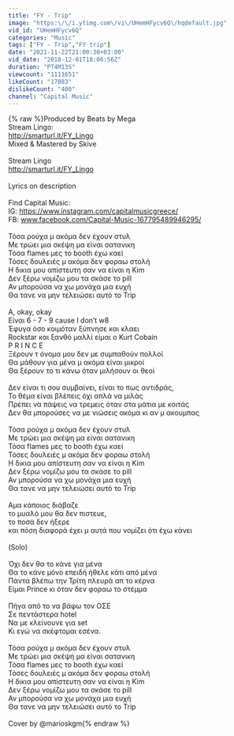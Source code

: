 ```yaml
---
title: "FY - Trip"
image: "https:\/\/i.ytimg.com\/vi\/UHemHFycv6Q\/hqdefault.jpg"
vid_id: "UHemHFycv6Q"
categories: "Music"
tags: ["FY - Trip","FY trip"]
date: "2021-11-22T21:00:30+03:00"
vid_date: "2018-12-01T18:06:56Z"
duration: "PT4M13S"
viewcount: "1111651"
likeCount: "17083"
dislikeCount: "400"
channel: "Capital Music"
---
```

{% raw %}Produced by Beats by Mega <br />Stream Lingo: <br /><a rel="nofollow" target="blank" href="http://smarturl.it/FY_Lingo">http://smarturl.it/FY_Lingo</a><br />Mixed &amp; Mastered by Skive<br /><br />Stream Lingo<br /><a rel="nofollow" target="blank" href="http://smarturl.it/FY_Lingo">http://smarturl.it/FY_Lingo</a><br /><br />Lyrics on description<br /><br />Find Capital Music:<br />IG: <a rel="nofollow" target="blank" href="https://www.instagram.com/capitalmusicgreece/">https://www.instagram.com/capitalmusicgreece/</a><br />FB: www.facebook.com/Capital-Music-167795489946295/<br /><br />Τόσα ρούχα μ ακόμα δεν έχουν στυλ<br />Με τρώει μια σκέψη μα είναι σατανικη<br />Τόσα flames μες το booth έχω καεί <br />Τόσες δουλειές μ ακόμα δεν φοραω στολή <br />Η δικια μου απίστευτη σαν να είναι η Kim <br />Δεν ξέρω νομίζω μου τα σκάσε το pill <br />Αν μπορούσα να χω μονάχα μια ευχή <br />Θα τανε να μην τελειώσει αυτό το Trip <br /><br />A, okay, okay <br />Είναι 6 - 7 - 9 cause I don’t w8 <br />Έφυγα όσο κοιμόταν ξύπνησε και κλαει <br />Rockstar και ξανθό μαλλί είμαι ο Kurt Cobain <br />P R I N C E <br />Ξέρουν τ όνομα μου δεν με συμπαθούν πολλοί <br />Θα μάθουν για μένα μ ακόμα είναι μικροί<br />Θα ξέρουν το τι κάνω όταν μιλήσουν οι θεοί <br /><br />Δεν είναι τι σου συμβαίνει, είναι το πως αντιδράς,<br />Το θέμα είναι βλέπεις όχι απλά να μιλάς<br />Πρέπει να πάψεις να τρεμεις όταν στα μάτια με κοιτάς <br />Δεν θα μπορούσες να με νιώσεις ακόμα κι αν μ ακουμπας<br /><br />Τόσα ρούχα μ ακόμα δεν έχουν στυλ<br />Με τρώει μια σκέψη μα είναι σατανικη<br />Τόσα flames μες το booth έχω καεί <br />Τόσες δουλειές μ ακόμα δεν φοραω στολή <br />Η δικια μου απίστευτη σαν να είναι η Kim <br />Δεν ξέρω νομίζω μου τα σκάσε το pill <br />Αν μπορούσα να χω μονάχα μια ευχή <br />Θα τανε να μην τελειώσει αυτό το Trip<br /><br />Αμα κάποιος διάβαζε <br />το μυαλό μου θα δεν πιστευε, <br />το ποσά δεν ήξερε<br />και πόση διαφορά έχει μ αυτά που νομίζει ότι έχω κάνει <br /><br />(Solo) <br /><br />Όχι δεν θα το κάνε για μένα <br />Θα το κάνε μόνο επειδή ήθελε κάτι από μένα <br />Πάντα βλέπω την Τρίτη πλευρά απ το κέρνα <br />Είμαι Prince κι όταν δεν φοραω το στέμμα <br /><br />Πήγα από το να βάφω τον ΟΣΕ <br />Σε πεντάστερα hotel <br />Να με κλείνουνε για set <br />Κι εγώ να σκέφτομαι εσένα. <br /><br />Τόσα ρούχα μ ακόμα δεν έχουν στυλ<br />Με τρώει μια σκέψη μα είναι σατανικη<br />Τόσα flames μες το booth έχω καεί <br />Τόσες δουλειές μ ακόμα δεν φοραω στολή <br />Η δικια μου απίστευτη σαν να είναι η Kim <br />Δεν ξέρω νομίζω μου τα σκάσε το pill <br />Αν μπορούσα να χω μονάχα μια ευχή <br />Θα τανε να μην τελειώσει αυτό το Trip<br /><br />Cover by @marioskgm{% endraw %}

